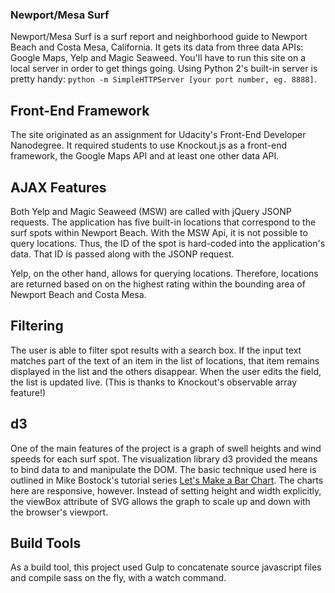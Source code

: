### Newport/Mesa Surf

Newport/Mesa Surf is a surf report and neighborhood guide to Newport Beach and
Costa Mesa, California. It gets its data from three data APIs: Google Maps,
Yelp and Magic Seaweed. You'll have to run this site on a local server in
order to get things going. Using Python 2's built-in server is pretty handy:
`python -m SimpleHTTPServer [your port number, eg. 8888]`.

## Front-End Framework

The site originated as an assignment for Udacity's Front-End Developer
Nanodegree. It required students to use Knockout.js as a front-end framework,
the Google Maps API and at least one other data API.

## AJAX Features

Both Yelp and Magic Seaweed (MSW) are called with jQuery JSONP requests. The
application has five built-in locations that correspond to the surf spots within
Newport Beach. With the MSW Api, it is not possible to query locations. Thus,
the ID of the spot is hard-coded into the application's data. That ID is passed
along with the JSONP request.

Yelp, on the other hand, allows for querying locations. Therefore, locations are
returned based on on the highest rating within the bounding area of Newport
Beach and Costa Mesa.

## Filtering

The user is able to filter spot results with a search box. If the input text
matches part of the text of an item in the list of locations, that item remains
displayed in the list and the others disappear. When the user edits the field,
the list is updated live. (This is thanks to Knockout's observable array
feature!)

## d3

One of the main features of the project is a graph of swell heights and wind
speeds for each surf spot. The visualization library d3 provided the means to
bind data to and manipulate the DOM. The basic technique used here is outlined
in Mike Bostock's tutorial series [Let's Make a Bar Chart](https://bost.ocks.org/mike/bar/).
The charts here are responsive, however. Instead of setting height and width
explicitly, the viewBox attribute of SVG allows the graph to scale up and down
with the browser's viewport.

## Build Tools

As a build tool, this project used Gulp to concatenate source javascript files
and compile sass on the fly, with a watch command.
